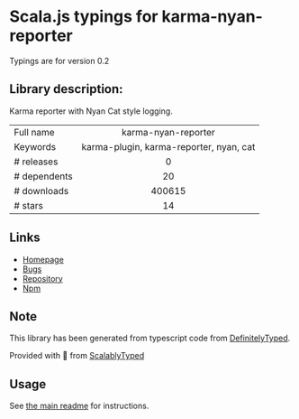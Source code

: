 
# Scala.js typings for karma-nyan-reporter

Typings are for version 0.2

## Library description:
Karma reporter with Nyan Cat style logging.

|                    |                 |
| ------------------ | :-------------: |
| Full name          | karma-nyan-reporter |
| Keywords           | karma-plugin, karma-reporter, nyan, cat |
| # releases         | 0 |
| # dependents       | 20 |
| # downloads        | 400615 |
| # stars            | 14 |

## Links
- [Homepage](https://github.com/dgarlitt/karma-nyan-reporter#readme)
- [Bugs](https://github.com/dgarlitt/karma-nyan-reporter/issues)
- [Repository](https://github.com/dgarlitt/karma-nyan-reporter)
- [Npm](https://www.npmjs.com/package/karma-nyan-reporter)
    


## Note
This library has been generated from typescript code from [DefinitelyTyped](https://definitelytyped.org).

Provided with :purple_heart: from [ScalablyTyped](https://github.com/oyvindberg/ScalablyTyped)

## Usage
See [the main readme](../../readme.md) for instructions.


